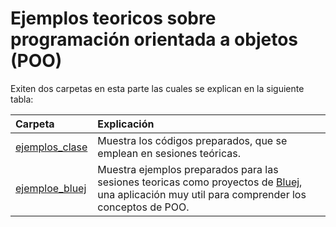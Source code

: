 # Ejemplos teoricos sobre programación orientada a objetos (POO)

Exiten dos carpetas en esta parte las cuales se explican en la siguiente tabla:

|Carpeta|Explicación|
|:--|:--|
|[ejemplos_clase](ejemplos_clase)|Muestra los códigos preparados, que se emplean en sesiones teóricas.|
|[ejemploe_bluej](ejemplos_bluej)|Muestra ejemplos preparados para las sesiones teoricas como proyectos de [Bluej](https://bluej.org/), una aplicación muy util para comprender los conceptos de POO.|
